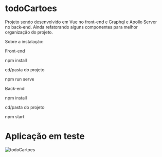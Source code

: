 # todoCartoes
Projeto  sendo desenvolvido em  Vue no front-end e Graphql e Apollo Server no back-end. 
Ainda refatorando alguns componentes para melhor organização do projeto.



Sobre a instalação:

Front-end

npm install

cd/pasta do projeto

npm run serve

Back-end

npm install

cd/pasta do projeto

npm start

# Aplicação em teste

![todoCartoes](https://user-images.githubusercontent.com/30943675/73551902-09acff80-4426-11ea-9328-2bf3d3fca2cd.jpg)
